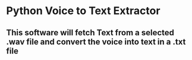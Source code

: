 # Python Voice to Text Extractor 
## This software will fetch Text from a selected .wav file and convert the voice into text in a .txt file 